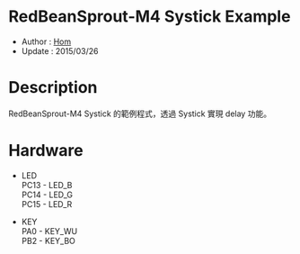 RedBeanSprout-M4 Systick Example
========
* Author  : [Hom](http://about.me/Hom)
* Update  : 2015/03/26

Description
========
RedBeanSprout-M4 Systick 的範例程式，透過 Systick 實現 delay 功能。

Hardware
========
* LED  
PC13 - LED_B  
PC14 - LED_G  
PC15 - LED_R  

* KEY  
PA0  - KEY_WU  
PB2  - KEY_BO  
